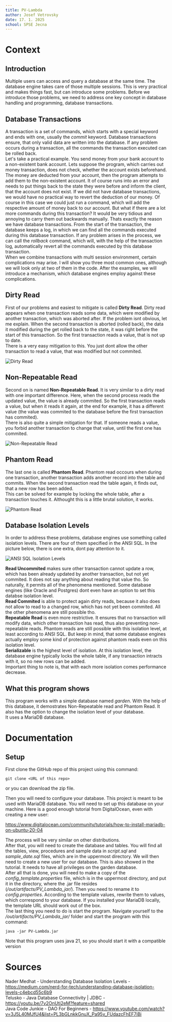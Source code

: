 ```yaml
---
title: PV-Lambda
author: Josef Vetrovsky
date: 17. 1. 2025
school: SPSE Jecna
---
```


Context
===

Introduction
---

Multiple users can access and query a database at the same time. The database engine takes care of those multiple sessions. This is very practical and makes things fast, but can introduce some problems. Before we introduce those problems, we need to address one key concept in database handling and programming, database transactions. 

Database Transactions
---

A transaction is a set of commands, which starts with a special keyword and ends with one, usually the *commit* keyword. Database transactions ensure, that only valid data are written into the database. If any problem occurs during a transaction, all the commands the transaction executed can be rolled back.       
Let's take a practical example. You send money from your bank account to a non-existent bank account. Lets suppose the program, which carries out money transaction, does not check, whether the account exists beforehand. The money are deducted from your account, then the program attempts to add them to the non-existent account. It of course runs into an error and needs to put things back to the state they were before and inform the client, that the account does not exist. If we did not have database transactions, we would have no practical way to revert the deduction of our money. Of course in this case we could just run a command, which will add the respective amount of money back to our account. But what if there are a lot more commands during this transaction? It would be very tidious and annoying to carry them out backwards manually. Thats exactly the reason we have database transactions. From the start of the transaction, the database keeps a log, in which we can find all the commands executed during this database transaction. If any problem arises in the process, we can call the *rollback* command, which will, with the help of the transaction log, automatically revert all the commands executed by this database transaction.              
When we combine transactions with multi session environment, certain complications may arise. I will show you three most common ones, although we will look only at two of them in the code. After the examples, we will introduce a mechanism, which database engines employ against these complications.               

Dirty Read
---

First of our problems and easiest to mitigate is called **Dirty Read**. Dirty read appears when one transaction reads some data, which were modified by another transaction, which was aborted after. If the problem isnt obvious, let me explain. When the second transaction is aborted (rolled back), the data it modified during the get rolled back to the state, it was right before the start of this transaction. So the first transaction reads a value, that is not up to date.               
There is a very easy mitigation to this. You just dont allow the other transaction to read a value, that was modified but not commited.

![Dirty Read](dirty_read.webp)

Non-Repeatable Read
---

Second on is named **Non-Repeatable Read**. It is very similar to a dirty read with one important difference. Here, when the second process reads the updated value, the value is already commited. So the first transaction reads a value, but when it reads it again, at the end for example, it has a different value (the value was commited to the database before the first transaction has commited).            
There is also quite a simple mitigation for that. If someone reads a value, you forbid another transaction to change that value, until the first one has commited.

![Non-Repeatable Read](non_repeatable_read.webp)

Phantom Read
---

The last one is called **Phantom Read**. Phantom read occours when during one transaction, another transaction adds another record into the table and commits. When the second transaction read the table again, it finds out, that a new row has been added.       
This can be solved for example by locking the whole table, after a transaction touches it. Althought this is a little brutal solution, it works.

![Phantom Read](phantom_read.webp)

Database Isolation Levels
---

In order to address these problems, database engines use something called isolation levels. There are four of them specified in the ANSI SQL. In the picture below, there is one extra, dont pay attention to it.       

![ANSI SQL Isolation Levels](isolation_levels.webp)

**Read Uncommited** makes sure other transaction cannot update a row, which has been already updated by another transaction, but not yet commited. It does not say anything about reading that value tho. So naturally, it permits all of the phenomena mentioned. Some database engines (like Oracle and Postgres) dont even have an option to set this databse isolation level.       
**Read Commited** is able to protect again dirty reads, because it also does not allow to read to a changed row, which has not yet been commited. All the other phenomena are still possible tho.          
**Repeatable Read** is even more restrictive. It ensures that no transaction will modify data, which other transaction has read, thus also preventing non-repeatable reads. Phantom reads are still possible with this isolation level, at least according to ANSI SQL. But keep in mind, that some database engines actually employ some kind of protection against phantom reads even on this isolation level.                
**Serializable** is the highest level of isolation. At this isolation level, the database engine typically locks the whole table, if any transaction intracts with it, so no new rows can be added.         
Important thing to note is, that with each more isolation comes performance decrease.

What this program shows
---

This program works with a simple database named *garden*. With the help of this database, it demostrates Non-Repeatable read and Phantom Read. It also has the option to change the isolation level of your database.           
It uses a MariaDB database.

Documentation
===

Setup
---

First clone the GitHub repo of this project using this command:

```shell
git clone <URL of this repo>
```

or you can download the zip file.

Then you will need to configure your database. This project is meant to be used with MariaDB database. You will need to
set up this database on your machine. Here is a good enough tutorial from DigitalOcean, even with creating a new user:        

https://www.digitalocean.com/community/tutorials/how-to-install-mariadb-on-ubuntu-20-04

The process will be very similar on other distributions.         
After that, you will need to create the database and tables. You will find all the tables, view, procedures and sample data
in *script.sql* and *sample_date.sql* files, which are in the uppermost directory.
We will then need to create a new user for our database. This is also showed in the tutorial. It needs to have all
privileges on the garden database.          
After all that is done, you will need to make a copy of the *config_template.properties* file, which is in the
uppermost directory, and put it in the directory, where the .jar file resides (*/out/artifacts/PV_Lambda_jar/*). 
Then you need to rename it to *config.properties*. According to the template values, rewrite them to values, which
correspond to your database. If you installed your MariaDB locally, the template URL should work out of the box.            
The last thing you need to do is start the program. Navigate yourself to the */out/artifacts/PV_Lambda_jar/* folder and
start the program with this command:

```shell
java -jar PV-Lambda.jar 
```

Note that this program uses java 21, so you should start it with a compatible version

Sources
===

Nader Medhat - Understanding Database Isolation Levels - https://medium.com/nerd-for-tech/understanding-database-isolation-levels-c4ebcd55c6b9          
Telusko - Java Database Connectivity | JDBC - https://youtu.be/7v2OnUti2eM?feature=shared            
Java Code Junkie - DAO For Beginners - https://www.youtube.com/watch?v=3J5L40MJfU4&list=PL3bGLnkkGnuX_Pa95v_FUdazcFhEF7iBi